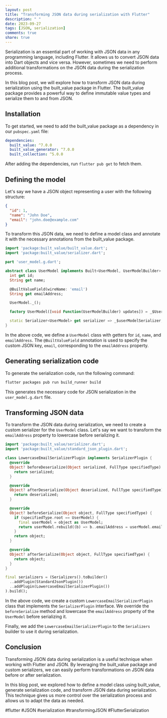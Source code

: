 ```yaml
---
layout: post
title: "Transforming JSON data during serialization with Flutter"
description: " "
date: 2023-09-27
tags: [JSON, serialization]
comments: true
share: true
---
```


Serialization is an essential part of working with JSON data in any programming language, including Flutter. It allows us to convert JSON data into Dart objects and vice versa. However, sometimes we need to perform additional transformations on the JSON data during the serialization process.

In this blog post, we will explore how to transform JSON data during serialization using the built_value package in Flutter. The built_value package provides a powerful way to define immutable value types and serialize them to and from JSON.

## Installation

To get started, we need to add the built_value package as a dependency in our `pubspec.yaml` file:

```yaml
dependencies:
  built_value: ^7.0.0
  built_value_generator: ^7.0.0
  built_collection: ^5.0.0
```

After adding the dependencies, run `flutter pub get` to fetch them.

## Defining the model

Let's say we have a JSON object representing a user with the following structure:

```json
{
  "id": 1,
  "name": "John Doe",
  "email": "john.doe@example.com"
}
```

To transform this JSON data, we need to define a model class and annotate it with the necessary annotations from the built_value package.

```dart
import 'package:built_value/built_value.dart';
import 'package:built_value/serializer.dart';

part 'user_model.g.dart';

abstract class UserModel implements Built<UserModel, UserModelBuilder> {
  int get id;
  String get name;

  @BuiltValueField(wireName: 'email')
  String get emailAddress;

  UserModel._();

  factory UserModel([void Function(UserModelBuilder) updates]) = _$UserModel;

  static Serializer<UserModel> get serializer => _$userModelSerializer;
}
```

In the above code, we define a `UserModel` class with getters for `id`, `name`, and `emailAddress`. The `@BuiltValueField` annotation is used to specify the custom JSON key, `email`, corresponding to the `emailAddress` property.

## Generating serialization code

To generate the serialization code, run the following command:

```bash
flutter packages pub run build_runner build
```

This generates the necessary code for JSON serialization in the `user_model.g.dart` file.

## Transforming JSON data

To transform the JSON data during serialization, we need to create a custom serializer for the `UserModel` class. Let's say we want to transform the `emailAddress` property to lowercase before serializing it.

```dart
import 'package:built_value/serializer.dart';
import 'package:built_value/standard_json_plugin.dart';

class LowercaseEmailSerializerPlugin implements SerializerPlugin {
  @override
  Object? beforeDeserialize(Object serialized, FullType specifiedType) {
    return serialized;
  }

  @override
  Object? afterDeserialize(Object deserialized, FullType specifiedType) {
    return deserialized;
  }

  @override
  Object? beforeSerialize(Object object, FullType specifiedType) {
    if (specifiedType.root == UserModel) {
      final userModel = object as UserModel;
      return userModel.rebuild((b) => b..emailAddress = userModel.emailAddress.toLowerCase());
    }
    return object;
  }

  @override
  Object? afterSerialize(Object object, FullType specifiedType) {
    return object;
  }
}

final serializers = (Serializers().toBuilder()
  ..addPlugin(StandardJsonPlugin())
  ..addPlugin(LowercaseEmailSerializerPlugin())
).build();
```

In the above code, we create a custom `LowercaseEmailSerializerPlugin` class that implements the `SerializerPlugin` interface. We override the `beforeSerialize` method and lowercase the `emailAddress` property of the `UserModel` before serializing it.

Finally, we add the `LowercaseEmailSerializerPlugin` to the `Serializers` builder to use it during serialization.

## Conclusion

Transforming JSON data during serialization is a useful technique when working with Flutter and JSON. By leveraging the built_value package and custom serializers, we can easily perform transformations on JSON data before or after serialization.

In this blog post, we explored how to define a model class using built_value, generate serialization code, and transform JSON data during serialization. This technique gives us more control over the serialization process and allows us to adapt the data as needed.

#flutter #JSON #serialization #transformingJSON #FlutterSerialization